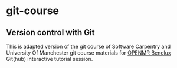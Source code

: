 # git-course
## Version control with Git
This is adapted version of the git course of Software Carpentry and University Of Manchester git course materials for [OPENMR Benelux](https://openmrbenelux.github.io/) Git(hub) interactive tutorial session.
